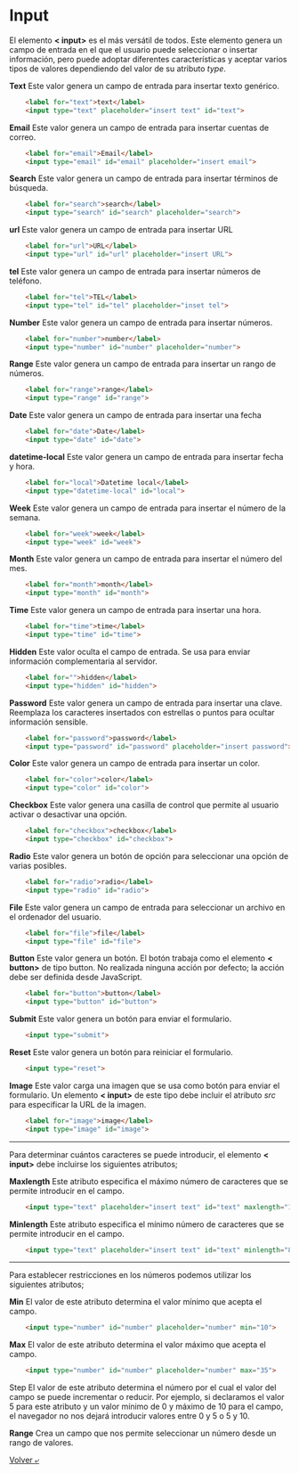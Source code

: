 # Input

El elemento **< input>** es el más versátil de todos. Este elemento genera un campo de entrada en el que el usuario puede seleccionar o insertar información, pero puede adoptar diferentes características y aceptar varios tipos de valores dependiendo del valor de su atributo *type*.

**Text** Este valor genera un campo de entrada para insertar texto genérico.

```HTML
    <label for="text">text</label>
    <input type="text" placeholder="insert text" id="text"> 
```

**Email** Este valor genera un campo de entrada para insertar cuentas de correo.

```HTML
    <label for="email">Email</label>
    <input type="email" id="email" placeholder="insert email">
```

**Search** Este valor genera un campo de entrada para insertar términos de búsqueda.

```HTML
    <label for="search">search</label>
    <input type="search" id="search" placeholder="search">
```

**url** Este valor genera un campo de entrada para insertar URL

```HTML
    <label for="url">URL</label>
    <input type="url" id="url" placeholder="insert URL">
```

**tel** Este valor genera un campo de entrada para insertar números de teléfono.

```HTML
    <label for="tel">TEL</label>
    <input type="tel" id="tel" placeholder="inset tel">
```

**Number** Este valor genera un campo de entrada para insertar números.

```HTML
    <label for="number">number</label>
    <input type="number" id="number" placeholder="number">
```

**Range** Este valor genera un campo de entrada para insertar un rango de números.

```HTML
    <label for="range">range</label>
    <input type="range" id="range">
```

**Date** Este valor genera un campo de entrada para insertar una fecha

```HTML
    <label for="date">Date</label>
    <input type="date" id="date">
```

**datetime-local** Este valor genera un campo de entrada para insertar fecha y hora.

```HTML
    <label for="local">Datetime local</label>
    <input type="datetime-local" id="local">
```

**Week** Este valor genera un campo de entrada para insertar el número de la semana.

```HTML
    <label for="week">week</label>
    <input type="week" id="week">
```

**Month** Este valor genera un campo de entrada para insertar el número del mes.

```HTML
    <label for="month">month</label>
    <input type="month" id="month">
```

**Time** Este valor genera un campo de entrada para insertar una hora.

```HTML
    <label for="time">time</label>
    <input type="time" id="time">
```

**Hidden** Este valor oculta el campo de entrada. Se usa para enviar información complementaria al servidor.

```HTML
    <label for="">hidden</label>
    <input type="hidden" id="hidden">
```

**Password** Este valor genera un campo de entrada para insertar una clave. Reemplaza los caracteres insertados con estrellas o puntos para ocultar información sensible.

```HTML
    <label for="password">password</label>
    <input type="password" id="password" placeholder="insert password">
```

**Color** Este valor genera un campo de entrada para insertar un color.

```HTML
    <label for="color">color</label>
    <input type="color" id="color">
```

**Checkbox** Este valor genera una casilla de control que permite al usuario activar o desactivar una opción.

```HTML
    <label for="checkbox">checkbox</label>
    <input type="checkbox" id="checkbox">
```

**Radio** Este valor genera un botón de opción para seleccionar una opción de varias posibles.

```HTML
    <label for="radio">radio</label>
    <input type="radio" id="radio">
```

**File** Este valor genera un campo de entrada para seleccionar un archivo en el ordenador del usuario.

```HTML
    <label for="file">file</label>
    <input type="file" id="file">
```

**Button** Este valor genera un botón. El botón trabaja como el elemento **< button>** de tipo button. No realizada ninguna acción por defecto; la acción debe ser definida desde JavaScript.

```HTML
    <label for="button">button</label>
    <input type="button" id="button">
```

**Submit** Este valor genera un botón para enviar el formulario.

```HTML
    <input type="submit">
```

**Reset** Este valor genera un botón para reiniciar el formulario.

```HTML
    <input type="reset">
```

**Image** Este valor carga una imagen que se usa como botón para enviar el formulario. Un elemento **< input>** de este tipo debe incluir el atributo *src* para especificar la URL de la imagen.

```HTML
    <label for="image">image</label>
    <input type="image" id="image">
```

---
Para determinar cuántos caracteres se puede introducir, el elemento **< input>** debe incluirse los siguientes atributos;

**Maxlength** Este atributo especifica el máximo número de caracteres que se permite introducir en el campo.

```HTML
    <input type="text" placeholder="insert text" id="text" maxlength="10">
```

**Minlength** Este atributo especifica el mínimo número de caracteres que se permite introducir en el campo.

```HTML
    <input type="text" placeholder="insert text" id="text" minlength="8">
```

---
Para establecer restricciones en los números podemos utilizar los siguientes atributos;

**Min** El valor de este atributo determina el valor mínimo que acepta el campo.

```HTML
    <input type="number" id="number" placeholder="number" min="10">
```

**Max** El valor de este atributo determina el valor máximo que acepta el campo.

```HTML
    <input type="number" id="number" placeholder="number" max="35">
```

Step El valor de este atributo determina el número por el cual el valor del campo se puede incrementar o reducir. Por ejemplo, si declaramos el valor 5 para este atributo y un valor mínimo de 0 y máximo de 10 para el campo, el navegador no nos dejará introducir valores entre 0 y 5 o 5 y 10.

**Range** Crea un campo que nos permite seleccionar un número desde un rango de valores.

[Volver &ldca;](../README.md)
